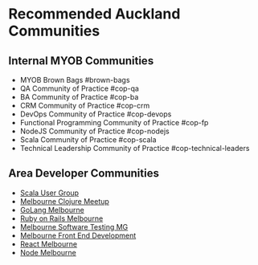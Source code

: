 # Recommended Auckland Communities

## Internal MYOB Communities

* MYOB Brown Bags #brown-bags
* QA Community of Practice #cop-qa
* BA Community of Practice #cop-ba
* CRM Community of Practice #cop-crm
* DevOps Community of Practice #cop-devops
* Functional Programming Community of Practice #cop-fp
* NodeJS Community of Practice #cop-nodejs
* Scala Community of Practice #cop-scala
* Technical Leadership Community of Practice #cop-technical-leaders

## Area Developer Communities

* [Scala User Group](https://www.meetup.com/Melbourne-Scala-User-Group/)  
* [Melbourne Clojure Meetup](https://www.meetup.com/clj-melb/)  
* [GoLang Melbourne](https://www.meetup.com/golang-mel/)  
* [Ruby on Rails Melbourne](https://www.meetup.com/Ruby-On-Rails-Oceania-Melbourne/)  
* [Melbourne Software Testing MG](https://www.meetup.com/Melbourne-Software-Testing-Meetup-Group/)  
* [Melbourne Front End Development](https://www.meetup.com/Melbourne-Front-end-Development-Meetup/)  
* [React Melbourne](https://www.meetup.com/React-Melbourne/)
* [Node Melbourne](https://www.meetup.com/NodeMelbourne/)
